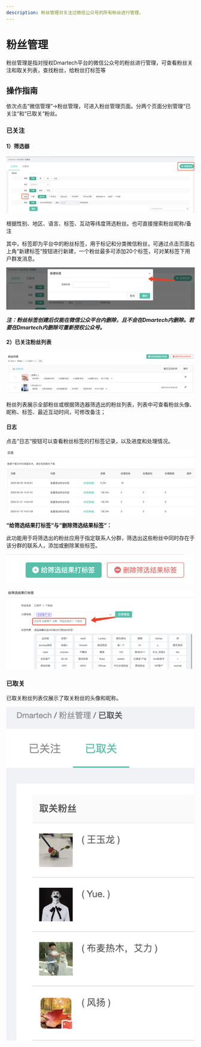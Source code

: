 ```yaml
---
description: 粉丝管理对关注过微信公众号的所有粉丝进行管理。
---
```


# 粉丝管理

粉丝管理是指对授权Dmartech平台的微信公众号的粉丝进行管理，可查看粉丝关注和取关列表，查找粉丝，给粉丝打标签等

## 操作指南

依次点击“微信管理”-&gt;粉丝管理，可进入粉丝管理页面。分两个页面分别管理“已关注“和“已取关“粉丝。

### 已关注

#### 1）筛选器

![&#x7C89;&#x4E1D;&#x7B5B;&#x9009;&#x5668;](../.gitbook/assets/image%20%28416%29.png)

根据性别、地区、语言、标签、互动等纬度筛选粉丝。也可直接搜索粉丝昵称/备注

其中，标签即为平台中的粉丝标签，用于标记和分类微信粉丝，可通过点击页面右上角“新建标签“按钮进行新建，一个粉丝最多可添加20个标签，可对某标签下用户群发消息。

![&#x65B0;&#x5EFA;&#x6807;&#x7B7E;](../.gitbook/assets/image%20%2820%29.png)

_**注：粉丝标签创建后仅能在微信公众平台内删除，且不会在Dmartech内删除。若要在Dmartech内删除可重新授权公众号。**_

#### 2）已关注粉丝列表

![&#x5DF2;&#x5173;&#x6CE8;&#x7C89;&#x4E1D;&#x5217;&#x8868;](../.gitbook/assets/123.png)

粉丝列表展示全部粉丝或根据筛选器筛选出的粉丝列表，列表中可查看粉丝头像、昵称、标签、最近互动时间，可修改备注；

#### 日志

点击“日志“按钮可以查看粉丝标签的打标签记录，以及进度和处理情况。

![](../.gitbook/assets/image%20%28464%29.png)

**“给筛选结果打标签“与“删除筛选结果标签“：**

此功能用于将筛选出的粉丝应用于指定联系人分群，筛选出这些粉丝中同时存在于该分群的联系人，添加或删除某些标签。

![](../.gitbook/assets/image%20%28186%29.png)

![&#x7ED9;&#x7B5B;&#x9009;&#x7ED3;&#x679C;&#x6253;&#x6807;&#x7B7E;](../.gitbook/assets/image%20%28361%29.png)

### **已取关**

已取关粉丝列表仅展示了取关粉丝的头像和昵称。

![&#x53D6;&#x5173;&#x5217;&#x8868;](../.gitbook/assets/image%20%28432%29.png)


